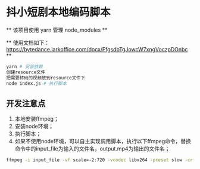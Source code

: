 # 抖小短剧本地编码脚本

** 该项目使用 yarn 管理 node_modules **

** 使用文档如下：https://bytedance.larkoffice.com/docx/FfgsdbTgJowcW7xngVoczpDOnbc **

```sh
yarn # 安装依赖
创建resource文件
把需要转码的视频放到resource文件下
node index.js # 执行脚本
```

## 开发注意点

1. 本地安装ffmpeg；
2. 安装node环境；
3. 执行脚本；
4. 如果不使用node环境，可以自主实现调用脚本，执行以下ffmpeg命令，替换命令中的input_file为输入的文件名，output.mp4为输出的文件名；
```sh
ffmpeg -i input_file -vf scale=-2:720 -vcodec libx264 -preset slow -crf 27 -maxrate 2000k -bufsize 4000k -r 25 -acodec aac -b:a 128000 -ar 44100 -ac 2 -y -f mp4 -max_muxing_queue_size 9999 -movflags +faststart output.mp4
```

